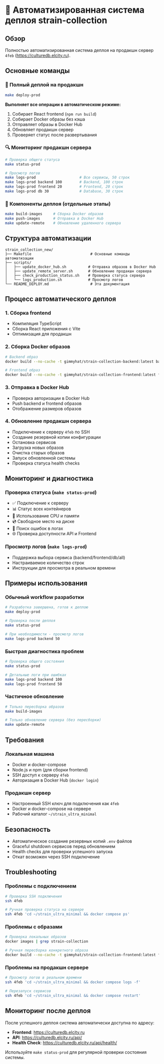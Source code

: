 # 🚀 Автоматизированная система деплоя strain-collection

## Обзор

Полностью автоматизированная система деплоя на продакшн сервер `4feb` (https://culturedb.elcity.ru).

## Основные команды

### 🎯 Полный деплой на продакшн
```bash
make deploy-prod
```
**Выполняет все операции в автоматическом режиме:**
1. Собирает React frontend (`npm run build`)
2. Собирает Docker образы без кэша
3. Отправляет образы в Docker Hub
4. Обновляет продакшн сервер
5. Проверяет статус после развертывания

### 🔍 Мониторинг продакшн сервера
```bash
# Проверка общего статуса
make status-prod

# Просмотр логов
make logs-prod                    # Все сервисы, 50 строк
make logs-prod backend 100        # Backend, 100 строк  
make logs-prod frontend 20        # Frontend, 20 строк
make logs-prod db 30              # Database, 30 строк
```

### 🔧 Компоненты деплоя (отдельные этапы)
```bash
make build-images     # Сборка Docker образов
make push-images      # Отправка в Docker Hub
make update-remote    # Обновление удаленного сервера
```

## Структура автоматизации

```
strain_collection_new/
├── Makefile                           # Основные команды автоматизации
├── scripts/
│   ├── update_docker_hub.sh          # Отправка образов в Docker Hub
│   ├── update_remote_server.sh       # Обновление продакшн сервера
│   ├── check_production_status.sh    # Проверка статуса сервера
│   └── logs_production.sh            # Просмотр логов
└── README_DEPLOY.md                   # Эта документация
```

## Процесс автоматического деплоя

### 1. Сборка frontend
- Компиляция TypeScript
- Сборка React приложения с Vite
- Оптимизация для продакшн

### 2. Сборка Docker образов
```bash
# Backend образ
docker build --no-cache -t gimmyhat/strain-collection-backend:latest backend/

# Frontend образ  
docker build --no-cache -t gimmyhat/strain-collection-frontend:latest frontend/
```

### 3. Отправка в Docker Hub
- Проверка авторизации в Docker Hub
- Push backend и frontend образов
- Отображение размеров образов

### 4. Обновление продакшн сервера
- Подключение к серверу `4feb` по SSH
- Создание резервной копии конфигурации
- Остановка сервисов
- Загрузка новых образов
- Очистка старых образов
- Запуск обновленной системы
- Проверка статуса health checks

## Мониторинг и диагностика

### Проверка статуса (`make status-prod`)
- ✅ Подключение к серверу
- 📊 Статус всех контейнеров
- 💾 Использование CPU и памяти
- 💿 Свободное место на диске
- 📝 Поиск ошибок в логах
- 🌐 Проверка доступности API и Frontend

### Просмотр логов (`make logs-prod`)
- Поддержка выбора сервиса (backend/frontend/db/all)
- Настраиваемое количество строк
- Инструкции для просмотра в реальном времени

## Примеры использования

### Обычный workflow разработки
```bash
# Разработка завершена, готов к деплою
make deploy-prod

# Проверка после деплоя
make status-prod

# При необходимости - просмотр логов
make logs-prod backend 50
```

### Быстрая диагностика проблем
```bash
# Проверка общего состояния
make status-prod

# Детальные логи при ошибках
make logs-prod backend 100
make logs-prod frontend 50
```

### Частичное обновление
```bash
# Только пересборка образов
make build-images

# Только обновление сервера (без пересборки)
make update-remote
```

## Требования

### Локальная машина
- Docker и docker-compose
- Node.js и npm (для сборки frontend)
- SSH доступ к серверу `4feb`
- Авторизация в Docker Hub (`docker login`)

### Продакшн сервер
- Настроенный SSH ключ для подключения как `4feb`
- Docker и docker-compose на сервере
- Рабочий каталог `~/strain_ultra_minimal`

## Безопасность

- Автоматическое создание резервных копий `.env` файлов
- Graceful shutdown сервисов перед обновлением
- Health checks для проверки успешного запуска
- Откат возможен через SSH подключение

## Troubleshooting

### Проблемы с подключением
```bash
# Проверка SSH подключения
ssh 4feb

# Ручная проверка статуса на сервере
ssh 4feb 'cd ~/strain_ultra_minimal && docker compose ps'
```

### Проблемы с образами
```bash
# Проверка локальных образов
docker images | grep strain-collection

# Ручная пересборка конкретного образа
docker build --no-cache -t gimmyhat/strain-collection-frontend:latest frontend/
```

### Проблемы на продакшн сервере
```bash
# Просмотр логов в реальном времени
ssh 4feb 'cd ~/strain_ultra_minimal && docker compose logs -f'

# Перезапуск сервисов
ssh 4feb 'cd ~/strain_ultra_minimal && docker compose restart'
```

## Мониторинг после деплоя

После успешного деплоя система автоматически доступна по адресу:
- **Frontend**: https://culturedb.elcity.ru
- **API**: https://culturedb.elcity.ru/api/
- **Health Check**: https://culturedb.elcity.ru/api/health/

Используйте `make status-prod` для регулярной проверки состояния системы. 